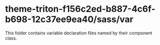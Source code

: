 # theme-triton-f156c2ed-b887-4c6f-b698-12c37ee9ea40/sass/var

This folder contains variable declaration files named by their component class.
